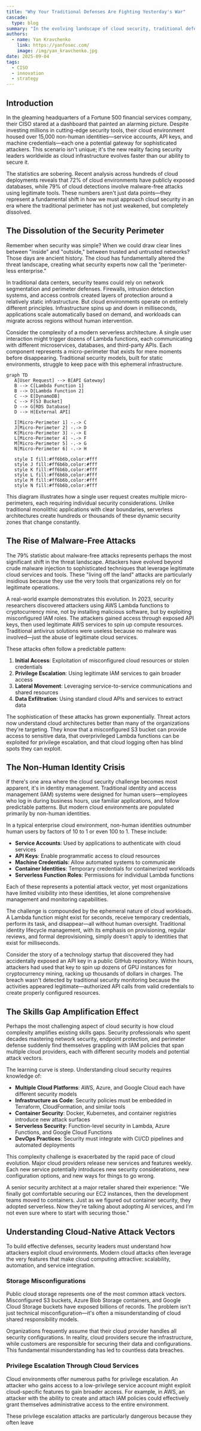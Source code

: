 ```yaml
---
title: "Why Your Traditional Defenses Are Fighting Yesterday's War"
cascade: 
  type: blog
summary: "In the evolving landscape of cloud security, traditional defenses are increasingly inadequate against sophisticated threats. A recent analysis reveals alarming statistics: 72% of cloud environments have publicly exposed databases, and a staggering 79% of attacks utilize legitimate tools rather than malware. This dramatic shift underscores the dissolution of the traditional security perimeter, rendering outdated models ineffective in a perimeter-less enterprise."
authors: 
  - name: Yan Kravchenko
    link: https://yanfosec.com/
    image: /img/yan_kravchenko.jpg
date: 2025-09-04
tags:
  - CISO
  - innovation
  - strategy
---
```


## Introduction

In the gleaming headquarters of a Fortune 500 financial services company, their CISO stared at a dashboard that painted an alarming picture. Despite investing millions in cutting-edge security tools, their cloud environment housed over 15,000 non-human identities—service accounts, API keys, and machine credentials—each one a potential gateway for sophisticated attackers. This scenario isn't unique; it's the new reality facing security leaders worldwide as cloud infrastructure evolves faster than our ability to secure it.

The statistics are sobering. Recent analysis across hundreds of cloud deployments reveals that 72% of cloud environments have publicly exposed databases, while 79% of cloud detections involve malware-free attacks using legitimate tools. These numbers aren't just data points—they represent a fundamental shift in how we must approach cloud security in an era where the traditional perimeter has not just weakened, but completely dissolved.

## The Dissolution of the Security Perimeter

Remember when security was simple? When we could draw clear lines between "inside" and "outside," between trusted and untrusted networks? Those days are ancient history. The cloud has fundamentally altered the threat landscape, creating what security experts now call the "perimeter-less enterprise."

In traditional data centers, security teams could rely on network segmentation and perimeter defenses. Firewalls, intrusion detection systems, and access controls created layers of protection around a relatively static infrastructure. But cloud environments operate on entirely different principles. Infrastructure spins up and down in milliseconds, applications scale automatically based on demand, and workloads can migrate across regions without human intervention.

Consider the complexity of a modern serverless architecture. A single user interaction might trigger dozens of Lambda functions, each communicating with different microservices, databases, and third-party APIs. Each component represents a micro-perimeter that exists for mere moments before disappearing. Traditional security models, built for static environments, struggle to keep pace with this ephemeral infrastructure.

```mermaid
graph TD
   A[User Request] --> B[API Gateway]
   B --> C[Lambda Function 1]
   B --> D[Lambda Function 2]
   C --> E[DynamoDB]
   C --> F[S3 Bucket]
   D --> G[RDS Database]
   D --> H[External API]

   I[Micro-Perimeter 1] -.-> C
   J[Micro-Perimeter 2] -.-> D
   K[Micro-Perimeter 3] -.-> E
   L[Micro-Perimeter 4] -.-> F
   M[Micro-Perimeter 5] -.-> G
   N[Micro-Perimeter 6] -.-> H

   style I fill:#ff6b6b,color:#fff
   style J fill:#ff6b6b,color:#fff
   style K fill:#ff6b6b,color:#fff
   style L fill:#ff6b6b,color:#fff
   style M fill:#ff6b6b,color:#fff
   style N fill:#ff6b6b,color:#fff
```

This diagram illustrates how a single user request creates multiple micro-perimeters, each requiring individual security considerations. Unlike traditional monolithic applications with clear boundaries, serverless architectures create hundreds or thousands of these dynamic security zones that change constantly.

## The Rise of Malware-Free Attacks

The 79% statistic about malware-free attacks represents perhaps the most significant shift in the threat landscape. Attackers have evolved beyond crude malware injection to sophisticated techniques that leverage legitimate cloud services and tools. These "living off the land" attacks are particularly insidious because they use the very tools that organizations rely on for legitimate operations.

A real-world example demonstrates this evolution. In 2023, security researchers discovered attackers using AWS Lambda functions to cryptocurrency mine, not by installing malicious software, but by exploiting misconfigured IAM roles. The attackers gained access through exposed API keys, then used legitimate AWS services to spin up compute resources. Traditional antivirus solutions were useless because no malware was involved—just the abuse of legitimate cloud services.

These attacks often follow a predictable pattern:

1. **Initial Access**: Exploitation of misconfigured cloud resources or stolen credentials
2. **Privilege Escalation**: Using legitimate IAM services to gain broader access
3. **Lateral Movement**: Leveraging service-to-service communications and shared resources
4. **Data Exfiltration**: Using standard cloud APIs and services to extract data

The sophistication of these attacks has grown exponentially. Threat actors now understand cloud architectures better than many of the organizations they're targeting. They know that a misconfigured S3 bucket can provide access to sensitive data, that overprivileged Lambda functions can be exploited for privilege escalation, and that cloud logging often has blind spots they can exploit.

## The Non-Human Identity Crisis

If there's one area where the cloud security challenge becomes most apparent, it's in identity management. Traditional identity and access management (IAM) systems were designed for human users—employees who log in during business hours, use familiar applications, and follow predictable patterns. But modern cloud environments are populated primarily by non-human identities.

In a typical enterprise cloud environment, non-human identities outnumber human users by factors of 10 to 1 or even 100 to 1. These include:

- **Service Accounts**: Used by applications to authenticate with cloud services
- **API Keys**: Enable programmatic access to cloud resources
- **Machine Credentials**: Allow automated systems to communicate
- **Container Identities**: Temporary credentials for containerized workloads
- **Serverless Function Roles**: Permissions for individual Lambda functions

Each of these represents a potential attack vector, yet most organizations have limited visibility into these identities, let alone comprehensive management and monitoring capabilities.

The challenge is compounded by the ephemeral nature of cloud workloads. A Lambda function might exist for seconds, receive temporary credentials, perform its task, and disappear—all without human oversight. Traditional identity lifecycle management, with its emphasis on provisioning, regular reviews, and formal deprovisioning, simply doesn't apply to identities that exist for milliseconds.

Consider the story of a technology startup that discovered they had accidentally exposed an API key in a public GitHub repository. Within hours, attackers had used that key to spin up dozens of GPU instances for cryptocurrency mining, racking up thousands of dollars in charges. The breach wasn't detected by traditional security monitoring because the activities appeared legitimate—authorized API calls from valid credentials to create properly configured resources.

## The Skills Gap Amplification Effect

Perhaps the most challenging aspect of cloud security is how cloud complexity amplifies existing skills gaps. Security professionals who spent decades mastering network security, endpoint protection, and perimeter defense suddenly find themselves grappling with IAM policies that span multiple cloud providers, each with different security models and potential attack vectors.

The learning curve is steep. Understanding cloud security requires knowledge of:

- **Multiple Cloud Platforms**: AWS, Azure, and Google Cloud each have different security models
- **Infrastructure as Code**: Security policies must be embedded in Terraform, CloudFormation, and similar tools
- **Container Security**: Docker, Kubernetes, and container registries introduce new attack surfaces
- **Serverless Security**: Function-level security in Lambda, Azure Functions, and Google Cloud Functions
- **DevOps Practices**: Security must integrate with CI/CD pipelines and automated deployments

This complexity challenge is exacerbated by the rapid pace of cloud evolution. Major cloud providers release new services and features weekly. Each new service potentially introduces new security considerations, new configuration options, and new ways for things to go wrong.

A senior security architect at a major retailer shared their experience: "We finally got comfortable securing our EC2 instances, then the development teams moved to containers. Just as we figured out container security, they adopted serverless. Now they're talking about adopting AI services, and I'm not even sure where to start with securing those."

## Understanding Cloud-Native Attack Vectors

To build effective defenses, security leaders must understand how attackers exploit cloud environments. Modern cloud attacks often leverage the very features that make cloud computing attractive: scalability, automation, and service integration.

### Storage Misconfigurations

Public cloud storage represents one of the most common attack vectors. Misconfigured S3 buckets, Azure Blob Storage containers, and Google Cloud Storage buckets have exposed billions of records. The problem isn't just technical misconfiguration—it's often a misunderstanding of cloud shared responsibility models.

Organizations frequently assume that their cloud provider handles all security configurations. In reality, cloud providers secure the infrastructure, while customers are responsible for securing their data and configurations. This fundamental misunderstanding has led to countless data breaches.

### Privilege Escalation Through Cloud Services

Cloud environments offer numerous paths for privilege escalation. An attacker who gains access to a low-privilege service account might exploit cloud-specific features to gain broader access. For example, in AWS, an attacker with the ability to create and attach IAM policies could effectively grant themselves administrative access to the entire environment.

These privilege escalation attacks are particularly dangerous because they often leave